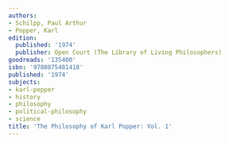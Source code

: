 ```yaml
---
authors:
- Schilpp, Paul Arthur
- Popper, Karl
edition:
  published: '1974'
  publisher: Open Court (The Library of Living Philosophers)
goodreads: '135400'
isbn: '9780875481418'
published: '1974'
subjects:
- karl-popper
- history
- philosophy
- political-philosophy
- science
title: 'The Philosophy of Karl Popper: Vol. 1'
---
```



